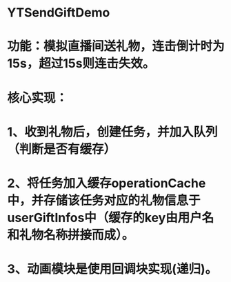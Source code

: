 # YTSendGiftDemo
# 功能：模拟直播间送礼物，连击倒计时为15s，超过15s则连击失效。
# 核心实现：
# 1、收到礼物后，创建任务，并加入队列（判断是否有缓存）
# 2、将任务加入缓存operationCache中，并存储该任务对应的礼物信息于userGiftInfos中（缓存的key由用户名和礼物名称拼接而成）。
# 3、动画模块是使用回调块实现(递归)。
